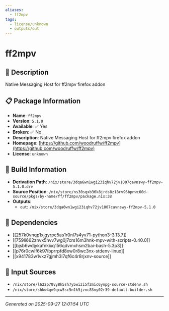 ```yaml
---
aliases:
  - ff2mpv
tags:
  - license/unknown
  - outputs/out
---
```


# ff2mpv

## 📝 Description

Native Messaging Host for ff2mpv firefox addon

## 📋 Package Information

- **Name**: `ff2mpv`
- **Version**: `5.1.0`
- **Available**: ✅ Yes
- **Broken**: ✅ No
- **Description**: Native Messaging Host for ff2mpv firefox addon
- **Homepage**: [https://github.com/woodruffw/ff2mpv](https://github.com/woodruffw/ff2mpv)
- **License**: `unknown`

## 🔧 Build Information

- **Derivation Path**: `/nix/store/3dqa6wn1wgi23iqhv72jv1007cavnswy-ff2mpv-5.1.0.drv`
- **Source Position**: `/nix/store/ns30sqxb36k8jrds8z18rv96bpnwc60d-source/pkgs/by-name/ff/ff2mpv/package.nix:38`
- **Outputs**:
  - `out`:  `/nix/store/3dqa6wn1wgi23iqhv72jv1007cavnswy-ff2mpv-5.1.0`

## 🔗 Dependencies

- [[257k0vnqp1xjgyrpc5as1r0nl7s4yv71-python3-3.13.7]]
- [[759li662znvx5hvv7wg0j7crs16m3hnk-mpv-with-scripts-0.40.0]]
- [[bjsb6wdjykafnkixq156qdvmxhsm2bai-bash-5.3p3]]
- [[p76r0cwlf6k97ibprrpfd8xw0r8wc3nx-stdenv-linux]]
- [[x941783w1vkz7gjmh3l7qf6c4r8rjxnv-source]]

## 📁 Input Sources

- `/nix/store/l622p70vy8k5sh7y5wizi5f2mic6ynpg-source-stdenv.sh`
- `/nix/store/shkw4qm9qcw5sc5n1k5jznc83ny02r39-default-builder.sh`

---
*Generated on 2025-09-27 12:01:54 UTC*
